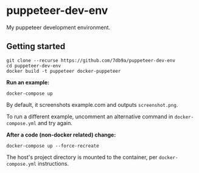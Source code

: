 # puppeteer-dev-env

My puppeteer development environment.


## Getting started

```
git clone --recurse https://github.com/7db9a/puppeteer-dev-env
cd puppeteer-dev-env
docker build -t puppeteer docker-puppeteer
```

**Run an example:**

`docker-compose up`

By default, it screenshots example.com and outputs `screenshot.png`.

To run a different example, uncomment an alternative command in `docker-compose.yml` and try again.

**After a code (non-docker related) change:**

`docker-compose up --force-recreate`

The host's project directory is mounted to the container, per `docker-compose.yml` instructions.
